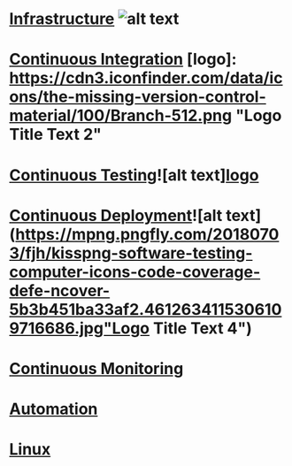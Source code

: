 # [Infrastructure](https://binujacobc.github.io/DevOps101/Automation) ![alt text](https://d1.awsstatic.com/what-is-aws/AWS-Types-of-Cloud-Computing_Infrastructure-as-a-Service.c2e061a42b68ec6d969880fb8768bcb8e5cc2e69.png "Logo Title Text 1")

# [Continuous Integration](https://binujacobc.github.io/DevOps101/Continuous_Integration) [logo]: https://cdn3.iconfinder.com/data/icons/the-missing-version-control-material/100/Branch-512.png "Logo Title Text 2"

# [Continuous Testing](https://binujacobc.github.io/DevOps101/Continuous_Testing)![alt text][logo](https://image.flaticon.com/icons/png/512/1508/1508763.png "Logo Title Text 3")

# [Continuous Deployment](https://binujacobc.github.io/DevOps101/Continuous_Deployment)![alt text](https://mpng.pngfly.com/20180703/fjh/kisspng-software-testing-computer-icons-code-coverage-defe-ncover-5b3b451ba33af2.4612634115306109716686.jpg"Logo Title Text 4")

# [Continuous Monitoring](https://binujacobc.github.io/DevOps101/Continuous_Monitoring)

# [Automation](https://binujacobc.github.io/DevOps101/Automation)

# [Linux](https://binujacobc.github.io/DevOps101/linux)


